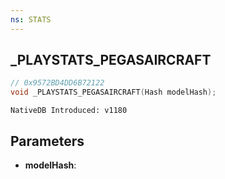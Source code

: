 ```yaml
---
ns: STATS
---
```

## _PLAYSTATS_PEGASAIRCRAFT

```c
// 0x9572BD4DD6B72122
void _PLAYSTATS_PEGASAIRCRAFT(Hash modelHash);
```

```
NativeDB Introduced: v1180
```

## Parameters
* **modelHash**:
